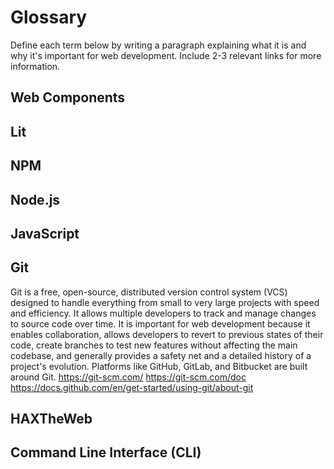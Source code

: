 # Glossary

Define each term below by writing a paragraph explaining what it is and why it's important for web development. Include 2-3 relevant links for more information.

## Web Components


## Lit


## NPM


## Node.js


## JavaScript


## Git
Git is a free, open-source, distributed version control system (VCS) designed to handle everything from small to very large projects with speed and efficiency. It allows multiple developers to track and manage changes to source code over time. It is important for web development because it enables collaboration, allows developers to revert to previous states of their code, create branches to test new features without affecting the main codebase, and generally provides a safety net and a detailed history of a project's evolution. Platforms like GitHub, GitLab, and Bitbucket are built around Git.
https://git-scm.com/
https://git-scm.com/doc
https://docs.github.com/en/get-started/using-git/about-git

## HAXTheWeb


## Command Line Interface (CLI)
